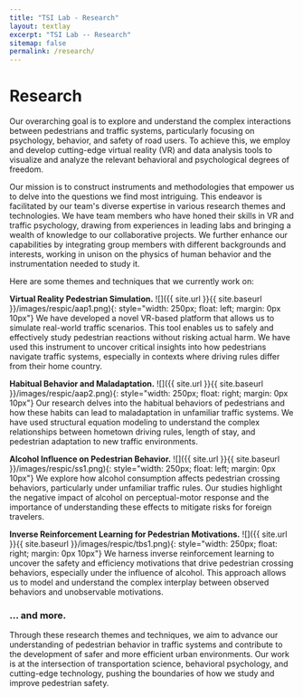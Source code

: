 ```yaml
---
title: "TSI Lab - Research"
layout: textlay
excerpt: "TSI Lab -- Research"
sitemap: false
permalink: /research/
---
```


# Research

Our overarching goal is to explore and understand the complex interactions between pedestrians and traffic systems, particularly focusing on psychology, behavior, and safety of road users. To achieve this, we employ and develop cutting-edge virtual reality (VR) and data analysis tools to visualize and analyze the relevant behavioral and psychological degrees of freedom.

Our mission is to construct instruments and methodologies that empower us to delve into the questions we find most intriguing. This endeavor is facilitated by our team's diverse expertise in various research themes and technologies. We have team members who have honed their skills in VR and traffic psychology, drawing from experiences in leading labs and bringing a wealth of knowledge to our collaborative projects. We further enhance our capabilities by integrating group members with different backgrounds and interests, working in unison on the physics of human behavior and the instrumentation needed to study it.

Here are some themes and techniques that we currently work on:

**Virtual Reality Pedestrian Simulation.** 
![]({{ site.url }}{{ site.baseurl }}/images/respic/aap1.png){: style="width: 250px; float: left; margin: 0px  10px"}
We have developed a novel VR-based platform that allows us to simulate real-world traffic scenarios. This tool enables us to safely and effectively study pedestrian reactions without risking actual harm. We have used this instrument to uncover critical insights into how pedestrians navigate traffic systems, especially in contexts where driving rules differ from their home country.


**Habitual Behavior and Maladaptation.** 
![]({{ site.url }}{{ site.baseurl }}/images/respic/aap2.png){: style="width: 250px; float: right; margin: 0px 10px"}
Our research delves into the habitual behaviors of pedestrians and how these habits can lead to maladaptation in unfamiliar traffic systems. We have used structural equation modeling to understand the complex relationships between hometown driving rules, length of stay, and pedestrian adaptation to new traffic environments.

**Alcohol Influence on Pedestrian Behavior.**
![]({{ site.url }}{{ site.baseurl }}/images/respic/ss1.png){: style="width: 250px; float: left; margin: 0px  10px"}
We explore how alcohol consumption affects pedestrian crossing behaviors, particularly under unfamiliar traffic rules. Our studies highlight the negative impact of alcohol on perceptual-motor response and the importance of understanding these effects to mitigate risks for foreign travelers.

**Inverse Reinforcement Learning for Pedestrian Motivations.** 
![]({{ site.url }}{{ site.baseurl }}/images/respic/tbs1.png){: style="width: 250px; float: right; margin: 0px 10px"}
We harness inverse reinforcement learning to uncover the safety and efficiency motivations that drive pedestrian crossing behaviors, especially under the influence of alcohol. This approach allows us to model and understand the complex interplay between observed behaviors and unobservable motivations.

### ... and more.

Through these research themes and techniques, we aim to advance our understanding of pedestrian behavior in traffic systems and contribute to the development of safer and more efficient urban environments. Our work is at the intersection of transportation science, behavioral psychology, and cutting-edge technology, pushing the boundaries of how we study and improve pedestrian safety.
